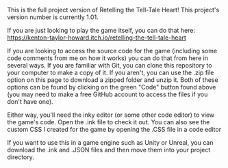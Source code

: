 This is the full project version of Retelling the Tell-Tale Heart! This project's version number is currently 1.01.

If you are just looking to play the game itself, you can do that here: https://kenton-taylor-howard.itch.io/retelling-the-tell-tale-heart

If you are looking to access the source code for the game (including some code comments from me on how it works) you can do that from here in several ways.  If you are familiar with Git, you can clone this repository to your computer to make a copy of it. If you aren't, you can use the .zip file option on this page to download a zipped folder and unzip it. Both of these options can be found by clicking on the green "Code" button found above (you may need to make a free GitHub account to access the files if you don't have one).

Either way, you'll need the inky editor (or some other code editor) to view the game's code.  Open the .ink file to check it out.  You can also see the custom CSS I created for the game by opening the .CSS file in a code editor

If you want to use this in a game engine such as Unity or Unreal, you can download the .ink and .JSON files and then move them into your project directory.
